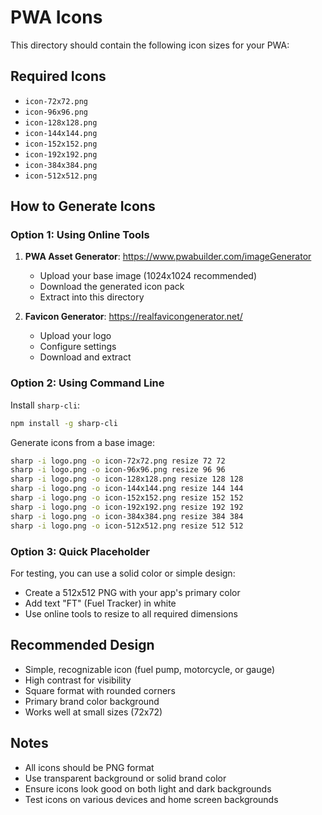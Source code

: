 # PWA Icons

This directory should contain the following icon sizes for your PWA:

## Required Icons

- `icon-72x72.png`
- `icon-96x96.png`
- `icon-128x128.png`
- `icon-144x144.png`
- `icon-152x152.png`
- `icon-192x192.png`
- `icon-384x384.png`
- `icon-512x512.png`

## How to Generate Icons

### Option 1: Using Online Tools

1. **PWA Asset Generator**: https://www.pwabuilder.com/imageGenerator
   - Upload your base image (1024x1024 recommended)
   - Download the generated icon pack
   - Extract into this directory

2. **Favicon Generator**: https://realfavicongenerator.net/
   - Upload your logo
   - Configure settings
   - Download and extract

### Option 2: Using Command Line

Install `sharp-cli`:
```bash
npm install -g sharp-cli
```

Generate icons from a base image:
```bash
sharp -i logo.png -o icon-72x72.png resize 72 72
sharp -i logo.png -o icon-96x96.png resize 96 96
sharp -i logo.png -o icon-128x128.png resize 128 128
sharp -i logo.png -o icon-144x144.png resize 144 144
sharp -i logo.png -o icon-152x152.png resize 152 152
sharp -i logo.png -o icon-192x192.png resize 192 192
sharp -i logo.png -o icon-384x384.png resize 384 384
sharp -i logo.png -o icon-512x512.png resize 512 512
```

### Option 3: Quick Placeholder

For testing, you can use a solid color or simple design:
- Create a 512x512 PNG with your app's primary color
- Add text "FT" (Fuel Tracker) in white
- Use online tools to resize to all required dimensions

## Recommended Design

- Simple, recognizable icon (fuel pump, motorcycle, or gauge)
- High contrast for visibility
- Square format with rounded corners
- Primary brand color background
- Works well at small sizes (72x72)

## Notes

- All icons should be PNG format
- Use transparent background or solid brand color
- Ensure icons look good on both light and dark backgrounds
- Test icons on various devices and home screen backgrounds

